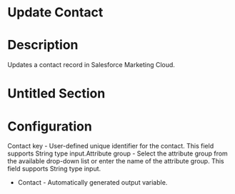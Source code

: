 ﻿# Update Contact

# Description

Updates a contact record in Salesforce Marketing Cloud.

# Untitled Section

# Configuration

Contact key - User-defined unique identifier for the contact. This field
            supports String type input.Attribute group - Select the attribute group from the available drop-down list
            or enter the name of the attribute group. This field supports String
            type input.





* Contact - Automatically generated output variable.
